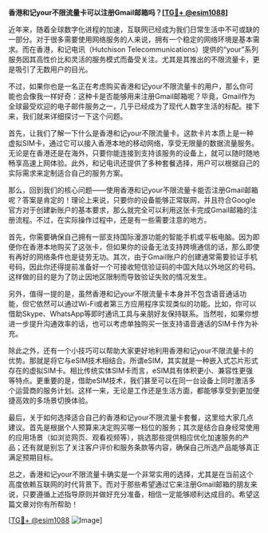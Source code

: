 **香港和记your不限流量卡可以注册Gmail邮箱吗？[[TG💪+ @esim1088](https://t.me/s/esim1088)]**

近年来，随着全球数字化进程的加速，互联网已经成为我们日常生活中不可或缺的一部分。对于很多需要使用网络服务的人来说，拥有一个稳定的网络环境是基本需求。而在香港，和记电讯（Hutchison Telecommunications）提供的“your”系列服务因其高性价比和灵活的服务模式而备受关注。尤其是其推出的不限流量卡，更是吸引了无数用户的目光。

不过，如果你也是一名正在考虑购买香港和记your不限流量卡的用户，那么你可能也会像我一样好奇：这种卡是否能够用来注册Gmail邮箱呢？毕竟，Gmail作为全球最受欢迎的电子邮件服务之一，几乎已经成为了现代人数字生活的标配。接下来，我们就来详细探讨一下这个问题。

首先，让我们了解一下什么是香港和记your不限流量卡。这款卡片本质上是一种虚拟SIM卡，通过它可以接入香港本地的移动网络，享受无限量的数据流量服务。无论是在香港还是在海外，只要你能连接到支持该服务的设备上，就可以随时随地畅享高速上网体验。此外，和记电讯还提供了多种套餐选择，用户可以根据自己的实际需求来定制适合自己的服务方案。

那么，回到我们的核心问题——使用香港和记your不限流量卡能否注册Gmail邮箱呢？答案是肯定的！理论上来说，只要你的设备能够正常联网，并且符合Google官方对于创建新账户的基本要求，那么就完全可以利用这张卡完成Gmail邮箱的注册流程。不过，在实际操作过程中，还是有一些需要注意的地方。

首先，你需要确保自己拥有一部支持国际漫游功能的智能手机或平板电脑。因为即便你在香港本地购买了这张卡，但如果你的设备无法支持跨境通信的话，那么即使有再好的网络条件也是徒劳无功。其次，由于Gmail账户的创建通常需要验证手机号码，因此你还得提前准备好一个可接收短信验证码的中国大陆以外地区的号码。这样做的目的是为了防止因地区限制而导致验证失败的情况发生。

另外，值得一提的是，虽然香港和记your不限流量卡本身并不包含语音通话功能，但它依然可以通过Wi-Fi或者第三方应用程序实现类似的功能。比如，你可以借助Skype、WhatsApp等即时通讯工具与亲朋好友保持联系。当然啦，如果你想进一步提升沟通效率的话，也可以考虑单独购买一张支持语音通话的SIM卡作为补充。

除此之外，还有一个小技巧可以帮助大家更好地利用香港和记your不限流量卡的优势。那就是将它与eSIM技术相结合。所谓eSIM，其实就是一种嵌入式芯片形式存在的虚拟SIM卡。相比传统实体SIM卡而言，eSIM具有体积更小、兼容性更强等特点。更重要的是，借助eSIM技术，我们甚至可以在同一台设备上同时激活多个运营商的服务计划。这样一来，无论是工作还是生活方面，都能够享受到更加便捷高效的多场景切换体验。

最后，关于如何选择适合自己的香港和记your不限流量卡套餐，这里给大家几点建议。首先是根据个人预算来决定购买哪一档位的服务；其次是结合自身经常使用的应用场景（如浏览网页、观看视频等），挑选那些提供相应优化加速服务的产品；还有就是别忘了关注客户评价和服务条款等内容，确保自己所选产品能够真正满足预期目标。

总之，香港和记your不限流量卡确实是一个非常实用的选择，尤其是在当前这个高度依赖互联网的时代背景下。而对于那些希望通过它来注册Gmail邮箱的朋友来说，只要遵循上述指导原则并做好充分准备，相信一定能够顺利达成目的。希望这篇文章对你有所帮助！

[[TG💪+ @esim1088](https://t.me/s/esim1088) ![Image](https://i.postimg.cc/4NQfJmqS/Snipaste-2025-05-13-00-14-12.png)]